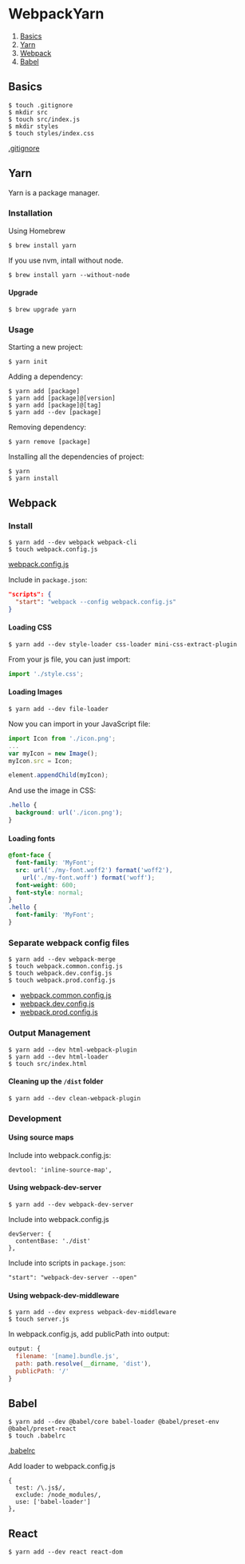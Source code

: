# WebpackYarn

1. [Basics](#basics)
2. [Yarn](#yarn)
3. [Webpack](#webpack)
4. [Babel](#babel)

## Basics

```
$ touch .gitignore
$ mkdir src
$ touch src/index.js
$ mkdir styles
$ touch styles/index.css
```

[.gitignore](.gitignore)

## Yarn

Yarn is a package manager.

### Installation

Using Homebrew
```
$ brew install yarn
```

If you use nvm, intall without node.
```
$ brew install yarn --without-node
```

#### Upgrade

```
$ brew upgrade yarn
```

### Usage

Starting a new project:
```
$ yarn init
```

Adding a dependency:
```
$ yarn add [package]
$ yarn add [package]@[version]
$ yarn add [package]@[tag]
$ yarn add --dev [package]
```

Removing dependency:
```
$ yarn remove [package]
```

Installing all the dependencies of project:
```
$ yarn
$ yarn install
```

## Webpack

### Install

```
$ yarn add --dev webpack webpack-cli
$ touch webpack.config.js
```

[webpack.config.js](webpack.config.js)

Include in `package.json`:
```json
"scripts": {
  "start": "webpack --config webpack.config.js"
}
```

#### Loading CSS

```
$ yarn add --dev style-loader css-loader mini-css-extract-plugin
```

From your js file, you can just import:
```javascript
import './style.css';
```

#### Loading Images

```
$ yarn add --dev file-loader
```

Now you can import in your JavaScript file:
```javascript
import Icon from './icon.png';
...
var myIcon = new Image();
myIcon.src = Icon;

element.appendChild(myIcon);
```

And use the image in CSS:
```css
.hello {
  background: url('./icon.png');
}
```

#### Loading fonts

```css
@font-face {
  font-family: 'MyFont';
  src: url('./my-font.woff2') format('woff2'),
    url('./my-font.woff') format('woff');
  font-weight: 600;
  font-style: normal;
}
.hello {
  font-family: 'MyFont';
}
```

### Separate webpack config files

```
$ yarn add --dev webpack-merge
$ touch webpack.common.config.js
$ touch webpack.dev.config.js
$ touch webpack.prod.config.js
```

* [webpack.common.config.js](webpack.common.config.js)
* [webpack.dev.config.js](webpack.dev.config.js)
* [webpack.prod.config.js](webpack.prod.config.js)

### Output Management

```
$ yarn add --dev html-webpack-plugin
$ yarn add --dev html-loader
$ touch src/index.html
```

#### Cleaning up the `/dist` folder

```
$ yarn add --dev clean-webpack-plugin
```

### Development

#### Using source maps

Include into webpack.config.js:
```
devtool: 'inline-source-map',
```

#### Using webpack-dev-server

```
$ yarn add --dev webpack-dev-server
```

Include into webpack.config.js
```
devServer: {
  contentBase: './dist'
},
```

Include into scripts in `package.json`:
```
"start": "webpack-dev-server --open"
```

#### Using webpack-dev-middleware

```
$ yarn add --dev express webpack-dev-middleware
$ touch server.js
```

In webpack.config.js, add publicPath into output:
```javascript
output: {
  filename: '[name].bundle.js',
  path: path.resolve(__dirname, 'dist'),
  publicPath: '/'
}
```

## Babel

```
$ yarn add --dev @babel/core babel-loader @babel/preset-env @babel/preset-react
$ touch .babelrc
```

[.babelrc](.babelrc)

Add loader to webpack.config.js
```
{
  test: /\.js$/,
  exclude: /node_modules/,
  use: ['babel-loader']
},
```

## React

```
$ yarn add --dev react react-dom
```
